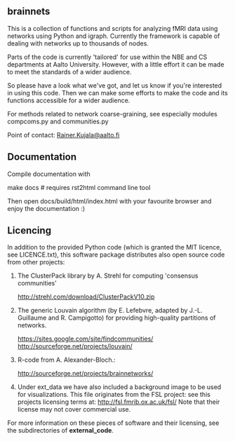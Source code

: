 brainnets
---------

This is a collection of functions and scripts for analyzing fMRI data using networks using Python and igraph.
Currently the framework is capable of dealing with networks up to thousands of nodes.

Parts of the code is currently 'tailored' for use within the NBE and CS departments at Aalto University.
However, with a little effort it can be made to meet the standards of a wider audience.

So please have a look what we've got, and let us know if you're interested in using this code.
Then we can make some efforts to make the code and its functions accessible for a wider audience.

For methods related to network coarse-graining, see especially modules compcoms.py and communities.py

Point of contact: Rainer.Kujala@aalto.fi



Documentation
-------------
Compile documentation with

make docs # requires rst2html command line tool

Then open docs/build/html/index.html with your favourite browser and enjoy the documentation :)


Licencing
---------

In addition to the provided Python code (which is granted the MIT licence, see LICENCE.txt),
this software package distributes also open source code from other projects:

1. The ClusterPack library by A. Strehl for computing 'consensus communities'

	http://strehl.com/download/ClusterPackV10.zip


2. The generic Louvain algorithm (by E. Lefebvre, adapted by J.-L. Guillaume and R. Campigotto) for providing high-quality partitions of networks.

	https://sites.google.com/site/findcommunities/
	http://sourceforge.net/projects/louvain/


3. R-code from A. Alexander-Bloch.:

	http://sourceforge.net/projects/brainnetworks/

4. Under ext_data we have  also included a background image to be used for visualizations.
    This file originates from the FSL project: see this projects licensing terms at: http://fsl.fmrib.ox.ac.uk/fsl/
    Note that their license may not cover commercial use.

For more information on these pieces of software and their licensing, see the subdirectories of **external_code**.




